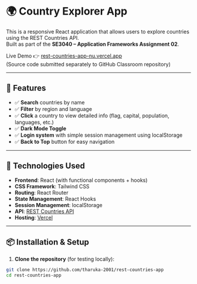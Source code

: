 # 🌍 Country Explorer App

This is a responsive React application that allows users to explore countries using the REST Countries API.  
Built as part of the **SE3040 – Application Frameworks Assignment 02**.

Live Demo 👉 [rest-countries-app-nu.vercel.app](https://rest-countries-app.vercel.app)  
(Source code submitted separately to GitHub Classroom repository)

---

## 🚀 Features

- ✅ **Search** countries by name
- ✅ **Filter** by region and language
- ✅ **Click** a country to view detailed info (flag, capital, population, languages, etc.)
- ✅ **Dark Mode Toggle**
- ✅ **Login system** with simple session management using localStorage
- ✅ **Back to Top** button for easy navigation

---

## 🔧 Technologies Used

- **Frontend**: React (with functional components + hooks)
- **CSS Framework**: Tailwind CSS
- **Routing**: React Router
- **State Management**: React Hooks
- **Session Management**: localStorage
- **API**: [REST Countries API](https://restcountries.com/)
- **Hosting**: [Vercel](https://vercel.com/)

---

## 📦 Installation & Setup

1. **Clone the repository** (for testing locally):

```bash
git clone https://github.com/tharuka-2001/rest-countries-app
cd rest-countries-app
